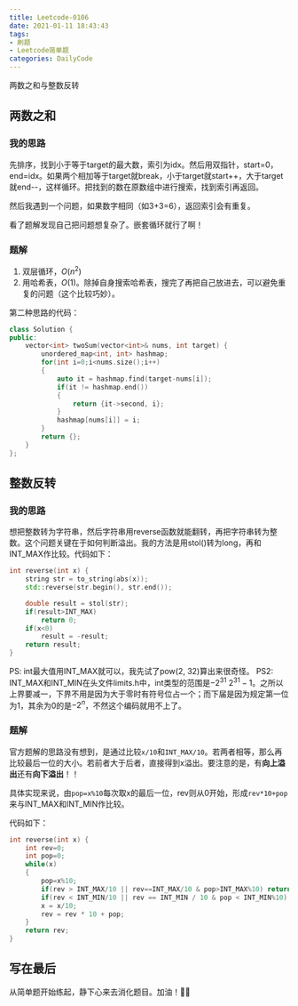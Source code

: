 ```yaml
---
title: Leetcode-0106
date: 2021-01-11 18:43:43
tags: 
- 刷题
- Leetcode简单题
categories: DailyCode
---
```


两数之和与整数反转

<!--more-->

## 两数之和

### 我的思路

先排序，找到小于等于target的最大数，索引为idx。然后用双指针，start=0，end=idx。如果两个相加等于target就break，小于target就start++，大于target就end--，这样循环。把找到的数在原数组中进行搜索，找到索引再返回。

然后我遇到一个问题，如果数字相同（如3+3=6），返回索引会有重复。

看了题解发现自己把问题想复杂了。嵌套循环就行了啊！

### 题解

1. 双层循环，$O(n^2)$
2. 用哈希表，$O(1)$。除掉自身搜索哈希表，搜完了再把自己放进去，可以避免重复的问题（这个比较巧妙）。

第二种思路的代码：

```c++
class Solution {
public:
    vector<int> twoSum(vector<int>& nums, int target) {
        unordered_map<int, int> hashmap;
        for(int i=0;i<nums.size();i++)
        {
            auto it = hashmap.find(target-nums[i]);
            if(it != hashmap.end())
            {
                return {it->second, i};
            }
            hashmap[nums[i]] = i;
        }
        return {};
    }
};
```

## 整数反转

### 我的思路

想把整数转为字符串，然后字符串用reverse函数就能翻转，再把字符串转为整数。这个问题关键在于如何判断溢出。我的方法是用stol()转为long，再和INT_MAX作比较。代码如下：

```c++
int reverse(int x) {
    string str = to_string(abs(x));
    std::reverse(str.begin(), str.end());

    double result = stol(str);
    if(result>INT_MAX)
        return 0;
    if(x<0)
        result = -result;
    return result;
}
```

PS: int最大值用INT_MAX就可以，我先试了pow(2, 32)算出来很奇怪。
PS2: INT_MAX和INT_MIN在头文件limits.h中，int类型的范围是$-2^{31}~2^{31}-1$。之所以上界要减一，下界不用是因为大于零时有符号位占一个；而下届是因为规定第一位为1，其余为0的是$-2^n$，不然这个编码就用不上了。

### 题解

官方题解的思路没有想到，是通过比较`x/10`和`INT_MAX/10`。若两者相等，那么再比较最后一位的大小。若前者大于后者，直接得到x溢出。要注意的是，有**向上溢出**还有**向下溢出**！！

具体实现来说，由`pop=x%10`每次取x的最后一位，rev则从0开始，形成`rev*10+pop`来与INT_MAX和INT_MIN作比较。

代码如下：

```c++
int reverse(int x) {
    int rev=0;
    int pop=0;
    while(x)
    {
        pop=x%10;
        if(rev > INT_MAX/10 || rev==INT_MAX/10 & pop>INT_MAX%10) return 0;
        if(rev < INT_MIN/10 || rev == INT_MIN / 10 & pop < INT_MIN%10) return 0;
        x = x/10;
        rev = rev * 10 + pop;
    }
    return rev;
}
```

## 写在最后

从简单题开始练起，静下心来去消化题目。加油！💪💪